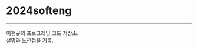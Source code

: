 # 2024softeng
-----------------------------------------------------
이현규의 프로그래밍 코드 저장소.<br>
설명과 느낀점을 기록.   
